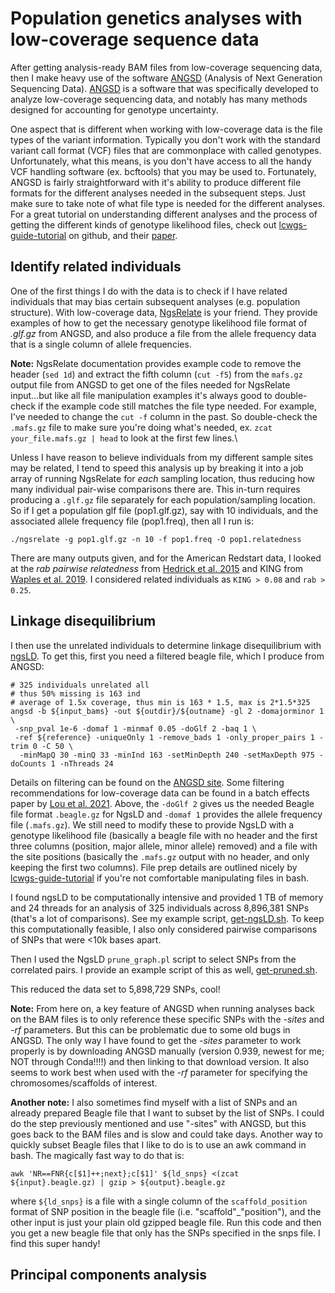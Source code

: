 # Population genetics analyses with low-coverage sequence data

After getting analysis-ready BAM files from low-coverage sequencing data, then I make heavy use of the software [ANGSD](http://www.popgen.dk/angsd/index.php/ANGSD) (Analysis of Next Generation Sequencing Data). [ANGSD](http://www.popgen.dk/angsd/index.php/ANGSD) is a software that was specifically developed to analyze low-coverage sequencing data, and notably has many methods designed for accounting for genotype uncertainty. 

One aspect that is different when working with low-coverage data is the file types of the variant information. Typically you don't work with the standard variant call format (VCF) files that are commonplace with called genotypes. Unfortunately, what this means, is you don't have access to all the handy VCF handling software (ex. bcftools) that you may be used to. Fortunately, ANGSD is fairly straightforward with it's ability to produce different file formats for the different analyses needed in the subsequent steps. Just make sure to take note of what file type is needed for the different analyses. For a great tutorial on understanding different analyses and the process of getting the different kinds of genotype likelihood files, check out [lcwgs-guide-tutorial](https://github.com/nt246/lcwgs-guide-tutorial) on github, and their [paper](https://onlinelibrary.wiley.com/doi/10.1111/mec.16077).

## Identify related individuals

One of the first things I do with the data is to check if I have related individuals that may bias certain subsequent analyses (e.g. population structure). With low-coverage data, [NgsRelate](https://github.com/ANGSD/NgsRelate) is your friend. They provide examples of how to get the necessary genotype likelihood file format of *.glf.gz* from ANGSD, and also produce a file from the allele frequency data that is a single column of allele frequencies.

**Note:** NgsRelate documentation provides example code to remove the header (`sed 1d`) and extract the fifth column (`cut -f5`) from the `mafs.gz` output file from ANGSD to get one of the files needed for NgsRelate input...but like all file manipulation examples it's always good to double-check if the example code still matches the file type needed. For example, I've needed to change the `cut -f` column in the past. So double-check the `.mafs.gz` file to make sure you're doing what's needed, ex. `zcat your_file.mafs.gz | head` to look at the first few lines.\

Unless I have reason to believe individuals from my different sample sites may be related, I tend to speed this analysis up by breaking it into a job array of running NgsRelate for *each* sampling location, thus reducing how many individual pair-wise comparisons there are. This in-turn requires producing a `.glf.gz` file separately for each population/sampling location. So if I get a population glf file (pop1.glf.gz), say with 10 individuals, and the associated allele frequency file (pop1.freq), then all I run is:

```
./ngsrelate -g pop1.glf.gz -n 10 -f pop1.freq -O pop1.relatedness
```

There are many outputs given, and for the American Redstart data, I looked at the *rab pairwise relatedness* from [Hedrick et al. 2015](https://academic.oup.com/jhered/article/106/1/20/2961876) and KING from [Waples et al. 2019](https://onlinelibrary.wiley.com/doi/full/10.1111/mec.14954). I considered related individuals as `KING > 0.08` and `rab > 0.25`. 

## Linkage disequilibrium

I then use the unrelated individuals to determine linkage disequilibrium with [ngsLD](https://github.com/fgvieira/ngsLD). To get this, first you need a filtered beagle file, which I produce from ANGSD:

```
# 325 individuals unrelated all
# thus 50% missing is 163 ind
# average of 1.5x coverage, thus min is 163 * 1.5, max is 2*1.5*325
angsd -b ${input_bams} -out ${outdir}/${outname} -gl 2 -domajorminor 1 \
 -snp_pval 1e-6 -domaf 1 -minmaf 0.05 -doGlf 2 -baq 1 \
 -ref ${reference} -uniqueOnly 1 -remove_bads 1 -only_proper_pairs 1 -trim 0 -C 50 \
  -minMapQ 30 -minQ 33 -minInd 163 -setMinDepth 240 -setMaxDepth 975 -doCounts 1 -nThreads 24
```

Details on filtering can be found on the [ANGSD site](http://www.popgen.dk/angsd/index.php/Input). Some filtering recommendations for low-coverage data can be found in a batch effects paper by [Lou et al. 2021](https://onlinelibrary.wiley.com/doi/full/10.1111/1755-0998.13559). Above, the `-doGlf 2` gives us the needed Beagle file format `.beagle.gz` for NgsLD and `-domaf 1` provides the allele frequency file (`.mafs.gz`). We still need to modify these to provide NgsLD with a genotype likelihood file (basically a beagle file with no header and the first three columns (position, major allele, minor allele) removed) and a file with the site positions (basically the `.mafs.gz` output with no header, and only keeping the first two columns). File prep details are outlined nicely by [lcwgs-guide-tutorial](https://github.com/nt246/lcwgs-guide-tutorial/blob/main/tutorial3_ld_popstructure/markdowns/ld.md) if you're not comfortable manipulating files in bash.

I found ngsLD to be computationally intensive and provided 1 TB of memory and 24 threads for an analysis of 325 individuals across 8,896,381 SNPs (that's a lot of comparisons). See my example script, [get-ngsLD.sh](./slurm-scripts/get-ngsLD.sh). To keep this computationally feasible, I also only considered pairwise comparisons of SNPs that were <10k bases apart.

Then I used the NgsLD `prune_graph.pl` script to select SNPs from the correlated pairs. I provide an example script of this as well, [get-pruned.sh](./slurm-scripts/get-pruned.sh).

This reduced the data set to 5,898,729 SNPs, cool!

**Note:** From here on, a key feature of ANGSD when running analyses back on the BAM files is to only reference these specific SNPs with the *-sites* and *-rf* parameters. But this can be problematic due to some old bugs in ANGSD. The only way I have found to get the *-sites* parameter to work properly is by downloading ANGSD manually (version 0.939, newest for me; NOT through Conda!!!!) and then linking to that download version. It also seems to work best when used with the *-rf* parameter for specifying the chromosomes/scaffolds of interest.

**Another note:** I also sometimes find myself with a list of SNPs and an already prepared Beagle file that I want to subset by the list of SNPs. I could do the step previously mentioned and use "-sites" with ANGSD, but this goes back to the BAM files and is slow and could take days. Another way to quickly subset Beagle files that I like to do is to use an awk command in bash. The magically fast way to do that is:

```
awk 'NR==FNR{c[$1]++;next};c[$1]' ${ld_snps} <(zcat ${input}.beagle.gz) | gzip > ${output}.beagle.gz
```

where `${ld_snps}` is a file with a single column of the `scaffold_position` format of SNP position in the beagle file (i.e. "scaffold"_"position"), and the other input is just your plain old gzipped beagle file. Run this code and then you get a new beagle file that only has the SNPs specified in the snps file. I find this super handy!


## Principal components analysis

